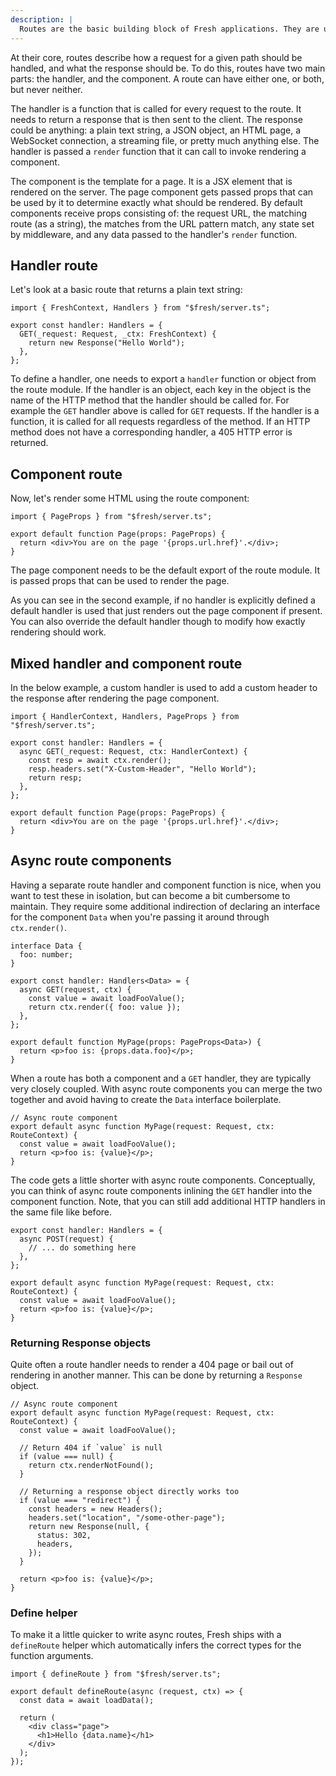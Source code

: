 ```yaml
---
description: |
  Routes are the basic building block of Fresh applications. They are used to define the behaviour the application when a given path is requested.
---
```


At their core, routes describe how a request for a given path should be handled,
and what the response should be. To do this, routes have two main parts: the
handler, and the component. A route can have either one, or both, but never
neither.

The handler is a function that is called for every request to the route. It
needs to return a response that is then sent to the client. The response could
be anything: a plain text string, a JSON object, an HTML page, a WebSocket
connection, a streaming file, or pretty much anything else. The handler is
passed a `render` function that it can call to invoke rendering a component.

The component is the template for a page. It is a JSX element that is rendered
on the server. The page component gets passed props that can be used by it to
determine exactly what should be rendered. By default components receive props
consisting of: the request URL, the matching route (as a string), the matches
from the URL pattern match, any state set by middleware, and any data passed to
the handler's `render` function.

## Handler route

Let's look at a basic route that returns a plain text string:

```tsx routes/plain.tsx
import { FreshContext, Handlers } from "$fresh/server.ts";

export const handler: Handlers = {
  GET(_request: Request, _ctx: FreshContext) {
    return new Response("Hello World");
  },
};
```

To define a handler, one needs to export a `handler` function or object from the
route module. If the handler is an object, each key in the object is the name of
the HTTP method that the handler should be called for. For example the `GET`
handler above is called for `GET` requests. If the handler is a function, it is
called for all requests regardless of the method. If an HTTP method does not
have a corresponding handler, a 405 HTTP error is returned.

## Component route

Now, let's render some HTML using the route component:

```tsx routes/html.tsx
import { PageProps } from "$fresh/server.ts";

export default function Page(props: PageProps) {
  return <div>You are on the page '{props.url.href}'.</div>;
}
```

The page component needs to be the default export of the route module. It is
passed props that can be used to render the page.

As you can see in the second example, if no handler is explicitly defined a
default handler is used that just renders out the page component if present. You
can also override the default handler though to modify how exactly rendering
should work.

## Mixed handler and component route

In the below example, a custom handler is used to add a custom header to the
response after rendering the page component.

```tsx routes/html.tsx
import { HandlerContext, Handlers, PageProps } from "$fresh/server.ts";

export const handler: Handlers = {
  async GET(_request: Request, ctx: HandlerContext) {
    const resp = await ctx.render();
    resp.headers.set("X-Custom-Header", "Hello World");
    return resp;
  },
};

export default function Page(props: PageProps) {
  return <div>You are on the page '{props.url.href}'.</div>;
}
```

## Async route components

Having a separate route handler and component function is nice, when you want to
test these in isolation, but can become a bit cumbersome to maintain. They
require some additional indirection of declaring an interface for the component
`Data` when you're passing it around through `ctx.render()`.

```tsx routes/page.tsx
interface Data {
  foo: number;
}

export const handler: Handlers<Data> = {
  async GET(request, ctx) {
    const value = await loadFooValue();
    return ctx.render({ foo: value });
  },
};

export default function MyPage(props: PageProps<Data>) {
  return <p>foo is: {props.data.foo}</p>;
}
```

When a route has both a component and a `GET` handler, they are typically very
closely coupled. With async route components you can merge the two together and
avoid having to create the `Data` interface boilerplate.

```tsx routes/page.tsx
// Async route component
export default async function MyPage(request: Request, ctx: RouteContext) {
  const value = await loadFooValue();
  return <p>foo is: {value}</p>;
}
```

The code gets a little shorter with async route components. Conceptually, you
can think of async route components inlining the `GET` handler into the
component function. Note, that you can still add additional HTTP handlers in the
same file like before.

```tsx routes/page.tsx
export const handler: Handlers = {
  async POST(request) {
    // ... do something here
  },
};

export default async function MyPage(request: Request, ctx: RouteContext) {
  const value = await loadFooValue();
  return <p>foo is: {value}</p>;
}
```

### Returning Response objects

Quite often a route handler needs to render a 404 page or bail out of rendering
in another manner. This can be done by returning a `Response` object.

```tsx route/page.tsx
// Async route component
export default async function MyPage(request: Request, ctx: RouteContext) {
  const value = await loadFooValue();

  // Return 404 if `value` is null
  if (value === null) {
    return ctx.renderNotFound();
  }

  // Returning a response object directly works too
  if (value === "redirect") {
    const headers = new Headers();
    headers.set("location", "/some-other-page");
    return new Response(null, {
      status: 302,
      headers,
    });
  }

  return <p>foo is: {value}</p>;
}
```

### Define helper

To make it a little quicker to write async routes, Fresh ships with a
`defineRoute` helper which automatically infers the correct types for the
function arguments.

```tsx
import { defineRoute } from "$fresh/server.ts";

export default defineRoute(async (request, ctx) => {
  const data = await loadData();

  return (
    <div class="page">
      <h1>Hello {data.name}</h1>
    </div>
  );
});
```
